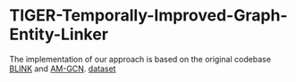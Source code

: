 # TIGER-Temporally-Improved-Graph-Entity-Linker

The implementation of our approach is based on the original codebase [BLINK](https://github.com/facebookresearch/BLINK) and [AM-GCN](https://github.com/zhumeiqiBUPT/AM-GCN).
[dataset](https://1drv.ms/f/s!AmzUK1WRzg4AhZJ9vJy3UnTXVCIA_g?e=afU44h)

